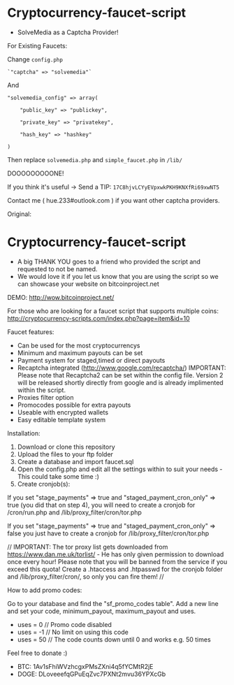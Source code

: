 Cryptocurrency-faucet-script
============================
* SolveMedia as a Captcha Provider!

For Existing Faucets:

Change `config.php`

	`"captcha" => "solvemedia"`
	
And 

	"solvemedia_config" => array(

		"public_key" => "publickey",
		
		"private_key" => "privatekey",
		
		"hash_key" => "hashkey"
		
	)

Then replace `solvemedia.php` and `simple_faucet.php` in `/lib/`

DOOOOOOOOONE!

If you think it's useful -> Send a TIP: `17C8hjvLCYyEVpxwkPKH9KNXfRi69xwNT5`

Contact me ( hue.233#outlook.com ) if you want other captcha providers.




Original:

Cryptocurrency-faucet-script
============================
* A big THANK YOU goes to a friend who provided the script and requested to not be named.
* We would love it if you let us know that you are using the script so we can showcase your website on bitcoinproject.net

DEMO: http://wow.bitcoinproject.net/

For those who are looking for a faucet script that supports multiple coins:
http://cryptocurrency-scripts.com/index.php?page=item&id=10

Faucet features:

- Can be used for the most cryptocurrencys
- Minimum and maximum payouts can be set
- Payment system for staged,timed or direct payouts
- Recaptcha integrated (http://www.google.com/recaptcha/) IMPORTANT: Please note that Recaptcha2 can be set within the config file. Version 2 will be released shortly directly from google and is already implimented within the script.
- Proxies filter option
- Promocodes possible for extra payouts
- Useable with encrypted wallets
- Easy editable template system


Installation:

1. Download or clone this repository
2. Upload the files to your ftp folder
3. Create a database and import faucet.sql
4. Open the config.php and edit all the settings within to suit your needs - This could take some time :)
5. Create cronjob(s):

If you set "stage_payments" => true and "staged_payment_cron_only" => true (you did that on step 4), you will need to create a cronjob for /cron/run.php and /lib/proxy_filter/cron/tor.php

If you set "stage_payments" => true and "staged_payment_cron_only" => false you just have to create a cronjob for /lib/proxy_filter/cron/tor.php

// IMPORTANT: The tor proxy list gets downloaded from https://www.dan.me.uk/torlist/ - He has only given permission to download once every hour! Please note that you will be banned from the service if you exceed this quota! Create a .htaccess and .htpasswd for the cronjob folder and /lib/proxy_filter/cron/, so only you can fire them! //


How to add promo codes:

Go to your database and find the "sf_promo_codes table". Add a new line and set your code, minimum_payout, maximum_payout and uses.

- uses = 0 // Promo code disabled
- uses = -1 // No limit on using this code
- uses = 50 // The code counts down until 0 and works e.g. 50 times



Feel free to donate :)
- BTC: 1Av1sFhiWVzhcgxPMsZXni4q5fYCMtR2jE
- DOGE: DLoveeefqGPuEqZvc7PXNt2mvu36YPXcGb
